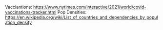 Vacciantions: https://www.nytimes.com/interactive/2021/world/covid-vaccinations-tracker.html
Pop Densities: https://en.wikipedia.org/wiki/List_of_countries_and_dependencies_by_population_density
